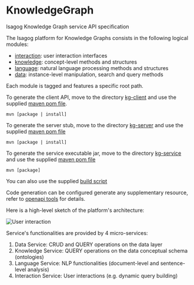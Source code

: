 # KnowledgeGraph
Isagog Knowledge Graph service API specification

The Isagog platform for Knowledge Graphs consists in the following logical modules:

- [interaction](spec/kg-interact.yaml): user interaction interfaces
- [knowledge](spec/kg-knowledge.yaml): concept-level methods and structures
- [language](spec/kg-language.yaml): natural language processing methods and structures
- [data](spec/kg-data.yaml): instance-level manipulation, search and query methods


Each module is tagged and features a specific root path.

To generate the client API, move to the directory [kg-client](kg-java-client) and use the supplied [maven pom file](kg-java-client/pom.xml).
```
mvn [package | install] 

```

To generate the server stub, move to the directory [kg-server](kg-msf4j-server) and use the supplied [maven pom file](kg-msf4j-server/pom.xml) 

```
mvn [package | install] 

```

To generate the service executable jar, move to the directory [kg-service](kg-service) and use the supplied [maven pom file](kg-service/pom.xml)

```
mvn [package] 

```

You can also use the supplied [build script](build.sh)

Code generation can be configured generate any supplementary resource, refer to [openapi tools](https://github.com/OpenAPITools/openapi-generator) for details.


Here is a high-level sketch of the platform's architecture:

![User interaction](doc/KnowledgeGraphServOverview.jpg)

Service's functionalities are provided by 4 micro-services:

1. Data Service: CRUD and QUERY operations on the data layer
2. Knowledge Service: QUERY operations on the data conceptual schema (ontologies)
3. Language Service: NLP functionalities (document-level and sentence-level analysis)
4. Interaction Service: User interactions (e.g. dynamic query building) 






